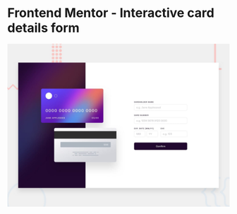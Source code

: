 # Frontend Mentor - Interactive card details form

![Design preview for the Interactive card details form coding challenge](./public/design/desktop-preview.jpg)
